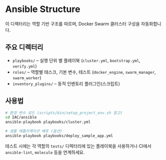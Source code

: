 # Ansible Structure

이 디렉터리는 역할 기반 구조를 따르며, Docker Swarm 클러스터 구성을 자동화합니다.

## 주요 디렉터리
- `playbooks/` – 실행 단위 별 플레이북 (`cluster.yml`, `bootstrap.yml`, `verify.yml`)
- `roles/` – 역할별 태스크, 기본 변수, 테스트 (`docker_engine`, `swarm_manager`, `swarm_worker`)
- `inventory_plugins/` – 동적 인벤토리 플러그인(스크립트)

## 사용법
```bash
# 환경 변수 로드 (scripts/bin/setup_project_env.sh 참고)
cd IAC/ansible
ansible-playbook playbooks/cluster.yml

# 샘플 애플리케이션 배포 (옵션)
ansible-playbook playbooks/deploy_sample_app.yml
```

테스트 시에는 각 역할의 `tests/` 디렉터리에 있는 플레이북을 사용하거나 CI에서 `ansible-lint`, `molecule` 등을 연계하세요.
